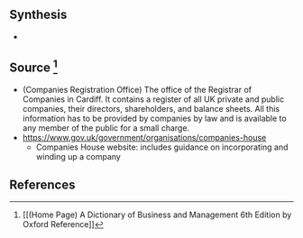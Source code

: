 ## Synthesis
- 
## Source [^1]
- (Companies Registration Office) The office of the Registrar of Companies in Cardiff. It contains a register of all UK private and public companies, their directors, shareholders, and balance sheets. All this information has to be provided by companies by law and is available to any member of the public for a small charge.
- https://www.gov.uk/government/organisations/companies-house
	- Companies House website: includes guidance on incorporating and winding up a company
## References

[^1]: [[(Home Page) A Dictionary of Business and Management 6th Edition by Oxford Reference]]